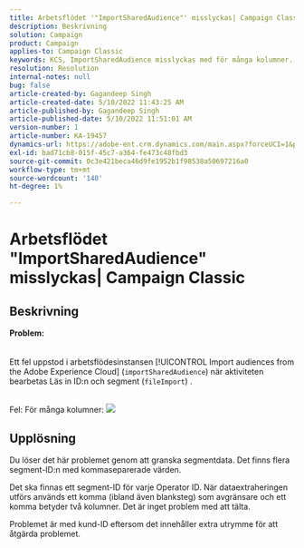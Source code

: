 ```yaml
---
title: Arbetsflödet '"ImportSharedAudience"' misslyckas| Campaign Classic'
description: Beskrivning
solution: Campaign
product: Campaign
applies-to: Campaign Classic
keywords: KCS, ImportSharedAudience misslyckas med för många kolumner.
resolution: Resolution
internal-notes: null
bug: false
article-created-by: Gagandeep Singh
article-created-date: 5/10/2022 11:43:25 AM
article-published-by: Gagandeep Singh
article-published-date: 5/10/2022 11:51:01 AM
version-number: 1
article-number: KA-19457
dynamics-url: https://adobe-ent.crm.dynamics.com/main.aspx?forceUCI=1&pagetype=entityrecord&etn=knowledgearticle&id=a7ccf962-56d0-ec11-a7b5-00224809c556
exl-id: bad71cb8-015f-45c7-a364-fe473c48fbd3
source-git-commit: 0c3e421beca46d9fe1952b1f98538a50697216a0
workflow-type: tm+mt
source-wordcount: '140'
ht-degree: 1%

---
```


# Arbetsflödet &quot;ImportSharedAudience&quot; misslyckas| Campaign Classic

## Beskrivning

<b>Problem:</b>
<br> <br><br>Ett fel uppstod i arbetsflödesinstansen [!UICONTROL Import audiences from the Adobe Experience Cloud] (`importSharedAudience`) när aktiviteten bearbetas Läs in ID:n och segment (`fileImport`) .

<br>Fel: För många kolumner:
![](https://adobe.sharepoint.com/sites/D365EntAttachments/account/604485c9-a5ed-e811-a94a-000d3a34e4b0/incident/E-000185882/Fileimport%20Error.png)

## Upplösning


Du löser det här problemet genom att granska segmentdata. Det finns flera segment-ID:n med kommaseparerade värden.

Det ska finnas ett segment-ID för varje Operator ID. När dataextraheringen utförs används ett komma (ibland även blanksteg) som avgränsare och ett komma betyder två kolumner. Det är inget problem med att tälta.

Problemet är med kund-ID eftersom det innehåller extra utrymme för att åtgärda problemet.
